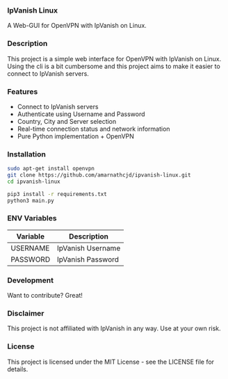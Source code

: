 ### IpVanish Linux

A Web-GUI for OpenVPN with IpVanish on Linux.

### Description

This project is a simple web interface for OpenVPN with IpVanish on Linux. Using the cli is a bit cumbersome and this project aims to make it easier to connect to IpVanish servers.

### Features

- Connect to IpVanish servers
- Authenticate using Username and Password
- Country, City and Server selection
- Real-time connection status and network information
- Pure Python implementation + OpenVPN

### Installation

```sh
sudo apt-get install openvpn
git clone https://github.com/amarnathcjd/ipvanish-linux.git
cd ipvanish-linux

pip3 install -r requirements.txt
python3 main.py
```

### ENV Variables

| Variable | Description |
| ------ | ------ |
| USERNAME | IpVanish Username |
| PASSWORD | IpVanish Password |

### Development

Want to contribute? Great!

### Disclaimer

This project is not affiliated with IpVanish in any way. Use at your own risk.

### License

This project is licensed under the MIT License - see the LICENSE file for details.
